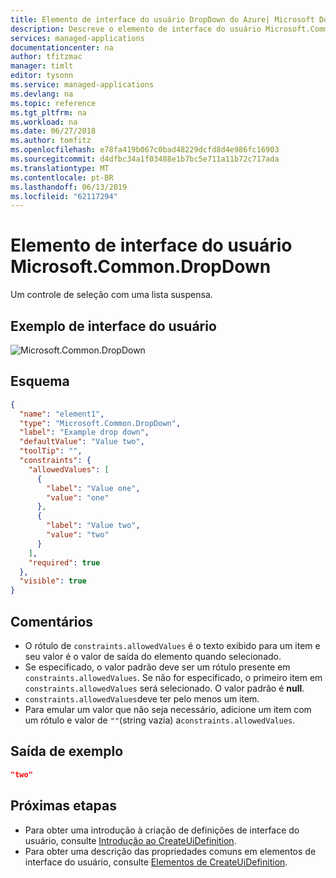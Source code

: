 ```yaml
---
title: Elemento de interface do usuário DropDown do Azure| Microsoft Docs
description: Descreve o elemento de interface do usuário Microsoft.Common.DropDown para o Portal do Azure.
services: managed-applications
documentationcenter: na
author: tfitzmac
manager: timlt
editor: tysonn
ms.service: managed-applications
ms.devlang: na
ms.topic: reference
ms.tgt_pltfrm: na
ms.workload: na
ms.date: 06/27/2018
ms.author: tomfitz
ms.openlocfilehash: e78fa419b067c0bad48229dcfd8d4e986fc16903
ms.sourcegitcommit: d4dfbc34a1f03488e1b7bc5e711a11b72c717ada
ms.translationtype: MT
ms.contentlocale: pt-BR
ms.lasthandoff: 06/13/2019
ms.locfileid: "62117294"
---
```

# <a name="microsoftcommondropdown-ui-element"></a>Elemento de interface do usuário Microsoft.Common.DropDown
Um controle de seleção com uma lista suspensa.

## <a name="ui-sample"></a>Exemplo de interface do usuário
![Microsoft.Common.DropDown](./media/managed-application-elements/microsoft.common.dropdown.png)

## <a name="schema"></a>Esquema
```json
{
  "name": "element1",
  "type": "Microsoft.Common.DropDown",
  "label": "Example drop down",
  "defaultValue": "Value two",
  "toolTip": "",
  "constraints": {
    "allowedValues": [
      {
        "label": "Value one",
        "value": "one"
      },
      {
        "label": "Value two",
        "value": "two"
      }
    ],
    "required": true
  },
  "visible": true
}
```

## <a name="remarks"></a>Comentários

- O rótulo de `constraints.allowedValues` é o texto exibido para um item e seu valor é o valor de saída do elemento quando selecionado.
- Se especificado, o valor padrão deve ser um rótulo presente em `constraints.allowedValues`. Se não for especificado, o primeiro item em `constraints.allowedValues` será selecionado. O valor padrão é **null**.
- `constraints.allowedValues`deve ter pelo menos um item.
- Para emular um valor que não seja necessário, adicione um item com um rótulo e valor de `""`(string vazia) a`constraints.allowedValues`.

## <a name="sample-output"></a>Saída de exemplo
```json
"two"
```

## <a name="next-steps"></a>Próximas etapas
* Para obter uma introdução à criação de definições de interface do usuário, consulte [Introdução ao CreateUiDefinition](create-uidefinition-overview.md).
* Para obter uma descrição das propriedades comuns em elementos de interface do usuário, consulte [Elementos de CreateUiDefinition](create-uidefinition-elements.md).
